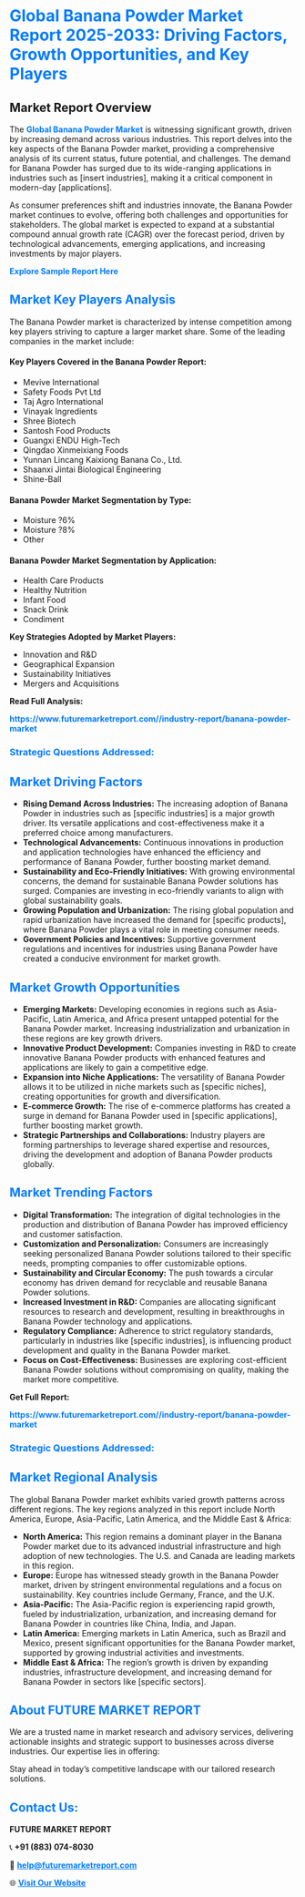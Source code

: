 <h1 style="color: #007BFF;">Global Banana Powder Market Report 2025-2033: Driving Factors, Growth Opportunities, and Key Players</h1>

<section id="overview">
<h2>Market Report Overview</h2>
<p>The <a href="https://www.futuremarketreport.com//industry-report/banana-powder-market" style="color: #007BFF; text-decoration: none;"><strong>Global Banana Powder Market</strong></a> is witnessing significant growth, driven by increasing demand across various industries. This report delves into the key aspects of the Banana Powder market, providing a comprehensive analysis of its current status, future potential, and challenges. The demand for Banana Powder has surged due to its wide-ranging applications in industries such as [insert industries], making it a critical component in modern-day [applications].</p>
<p>As consumer preferences shift and industries innovate, the Banana Powder market continues to evolve, offering both challenges and opportunities for stakeholders. The global market is expected to expand at a substantial compound annual growth rate (CAGR) over the forecast period, driven by technological advancements, emerging applications, and increasing investments by major players.</p>
</section>

<section id="overview">
<p><a href="https://www.futuremarketreport.com//request-sample/reportId=86959" style="color: #007BFF; text-decoration: none;"><strong>Explore Sample Report Here</strong></a></p>
</section>

<section id="key-players">
<h2 style="color: #007BFF;">Market Key Players Analysis</h2>
<p>The Banana Powder market is characterized by intense competition among key players striving to capture a larger market share. Some of the leading companies in the market include:</p>
<h4>Key Players Covered in the Banana Powder Report:</h4>
<ul><li>Mevive International</li><li>Safety Foods Pvt Ltd</li><li>Taj Agro International</li><li>Vinayak Ingredients</li><li>Shree Biotech</li><li>Santosh Food Products</li><li>Guangxi ENDU High-Tech</li><li>Qingdao Xinmeixiang Foods</li><li>Yunnan Lincang Kaixiong Banana Co., Ltd.</li><li>Shaanxi Jintai Biological Engineering</li><li>Shine-Ball</li></ul>
<h4>Banana Powder Market Segmentation by Type:</h4>
<ul><li>Moisture ?6%</li><li>Moisture ?8%</li><li>Other</li></ul>

<h4>Banana Powder Market Segmentation by Application:</h4>
<ul><li>Health Care Products</li><li>Healthy Nutrition</li><li>Infant Food</li><li>Snack Drink</li><li>Condiment</li></ul>
<p><strong>Key Strategies Adopted by Market Players:</strong></p>
<ul>
<li>Innovation and R&D</li>
<li>Geographical Expansion</li>
<li>Sustainability Initiatives</li>
<li>Mergers and Acquisitions</li>
</ul>
</section>

<section>
<p><strong>Read Full Analysis: </strong></p><a href="https://www.futuremarketreport.com//industry-report/banana-powder-market" style="color: #007BFF; text-decoration: none;"><strong>https://www.futuremarketreport.com//industry-report/banana-powder-market</strong></a>
<h3 style="color: #007BFF;">Strategic Questions Addressed:</h3>
</section>

<section id="driving-factors">
<h2 style="color: #007BFF;">Market Driving Factors</h2>
<ul>
<li><strong>Rising Demand Across Industries:</strong> The increasing adoption of Banana Powder in industries such as [specific industries] is a major growth driver. Its versatile applications and cost-effectiveness make it a preferred choice among manufacturers.</li>
<li><strong>Technological Advancements:</strong> Continuous innovations in production and application technologies have enhanced the efficiency and performance of Banana Powder, further boosting market demand.</li>
<li><strong>Sustainability and Eco-Friendly Initiatives:</strong> With growing environmental concerns, the demand for sustainable Banana Powder solutions has surged. Companies are investing in eco-friendly variants to align with global sustainability goals.</li>
<li><strong>Growing Population and Urbanization:</strong> The rising global population and rapid urbanization have increased the demand for [specific products], where Banana Powder plays a vital role in meeting consumer needs.</li>
<li><strong>Government Policies and Incentives:</strong> Supportive government regulations and incentives for industries using Banana Powder have created a conducive environment for market growth.</li>
</ul>
</section>

<section id="growth-opportunities">
<h2 style="color: #007BFF;">Market Growth Opportunities</h2>
<ul>
<li><strong>Emerging Markets:</strong> Developing economies in regions such as Asia-Pacific, Latin America, and Africa present untapped potential for the Banana Powder market. Increasing industrialization and urbanization in these regions are key growth drivers.</li>
<li><strong>Innovative Product Development:</strong> Companies investing in R&D to create innovative Banana Powder products with enhanced features and applications are likely to gain a competitive edge.</li>
<li><strong>Expansion into Niche Applications:</strong> The versatility of Banana Powder allows it to be utilized in niche markets such as [specific niches], creating opportunities for growth and diversification.</li>
<li><strong>E-commerce Growth:</strong> The rise of e-commerce platforms has created a surge in demand for Banana Powder used in [specific applications], further boosting market growth.</li>
<li><strong>Strategic Partnerships and Collaborations:</strong> Industry players are forming partnerships to leverage shared expertise and resources, driving the development and adoption of Banana Powder products globally.</li>
</ul>
</section>

<section id="trending-factors">
<h2 style="color: #007BFF;">Market Trending Factors</h2>
<ul>
<li><strong>Digital Transformation:</strong> The integration of digital technologies in the production and distribution of Banana Powder has improved efficiency and customer satisfaction.</li>
<li><strong>Customization and Personalization:</strong> Consumers are increasingly seeking personalized Banana Powder solutions tailored to their specific needs, prompting companies to offer customizable options.</li>
<li><strong>Sustainability and Circular Economy:</strong> The push towards a circular economy has driven demand for recyclable and reusable Banana Powder solutions.</li>
<li><strong>Increased Investment in R&D:</strong> Companies are allocating significant resources to research and development, resulting in breakthroughs in Banana Powder technology and applications.</li>
<li><strong>Regulatory Compliance:</strong> Adherence to strict regulatory standards, particularly in industries like [specific industries], is influencing product development and quality in the Banana Powder market.</li>
<li><strong>Focus on Cost-Effectiveness:</strong> Businesses are exploring cost-efficient Banana Powder solutions without compromising on quality, making the market more competitive.</li>
</ul>
</section>

<section>
<p><strong>Get Full Report: </strong></p><a href="https://www.futuremarketreport.com//industry-report/banana-powder-market" style="color: #007BFF; text-decoration: none;"><strong>https://www.futuremarketreport.com//industry-report/banana-powder-market</strong></a>
<h3 style="color: #007BFF;">Strategic Questions Addressed:</h3>
</section>


<section id="regional-analysis">
<h2 style="color: #007BFF;">Market Regional Analysis</h2>
<p>The global Banana Powder market exhibits varied growth patterns across different regions. The key regions analyzed in this report include North America, Europe, Asia-Pacific, Latin America, and the Middle East & Africa:</p>
<ul>
<li><strong>North America:</strong> This region remains a dominant player in the Banana Powder market due to its advanced industrial infrastructure and high adoption of new technologies. The U.S. and Canada are leading markets in this region.</li>
<li><strong>Europe:</strong> Europe has witnessed steady growth in the Banana Powder market, driven by stringent environmental regulations and a focus on sustainability. Key countries include Germany, France, and the U.K.</li>
<li><strong>Asia-Pacific:</strong> The Asia-Pacific region is experiencing rapid growth, fueled by industrialization, urbanization, and increasing demand for Banana Powder in countries like China, India, and Japan.</li>
<li><strong>Latin America:</strong> Emerging markets in Latin America, such as Brazil and Mexico, present significant opportunities for the Banana Powder market, supported by growing industrial activities and investments.</li>
<li><strong>Middle East & Africa:</strong> The region’s growth is driven by expanding industries, infrastructure development, and increasing demand for Banana Powder in sectors like [specific sectors].</li>
</ul>
</section>

<footer>
<h2 style="color: #007BFF;">About FUTURE MARKET REPORT</h2>
<p>We are a trusted name in market research and advisory services, delivering actionable insights and strategic support to businesses across diverse industries. Our expertise lies in offering:</p>

<p>Stay ahead in today’s competitive landscape with our tailored research solutions.</p>

<h2 style="color: #007BFF;">Contact Us:</h2>
<p><strong>FUTURE MARKET REPORT</strong></p>
<p>📞 <strong>+91 (883) 074-8030</strong></p>
<p>📧 <strong><a href="mailto:help@futuremarketreport.com" style="color: #007BFF;">help@futuremarketreport.com</a></strong></p>
<p>🌐 <strong><a href="https://www.futuremarketreport.com/" style="color: #007BFF;">Visit Our Website</a></strong></p>
</footer>